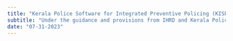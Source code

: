 ```yaml
---
title: "Kerala Police Software for Integrated Preventive Policing (KISP)"
subtitle: "Under the guidance and provisions from IHRD and Kerala Police - Frontend Architecture was redeveloped"
date: "07-31-2023"
---
```

